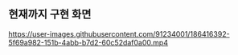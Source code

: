 ## 현재까지 구현 화면

https://user-images.githubusercontent.com/91234001/186416392-5f69a982-151b-4abb-b7d2-60c52daf0a00.mp4